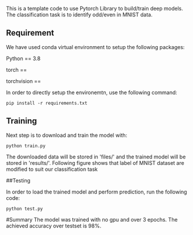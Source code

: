 This is a template code to use Pytorch Library to build/train deep models. The classification task is to identify odd/even in MNIST data.

## Requirement

We have used conda virtual environment to setup the following packages:

Python == 3.8

torch == 

torchvision == 

In order to directly setup the environemtn, use the following command:

```pip install -r requirements.txt```

## Training

Next step is to download and train the model with:

```python train.py```

The downloaded data will be stored in 'files/' and the trained model will be stored in 'results/'. Following figure shows that label of MNIST dataset are modified to suit our classification task


##Testing

In order to load the trained model and perform prediction, run the following code:

```python test.py```

#Summary
The model was trained with no gpu and over 3 epochs. The achieved accuracy over testset is 98%.
